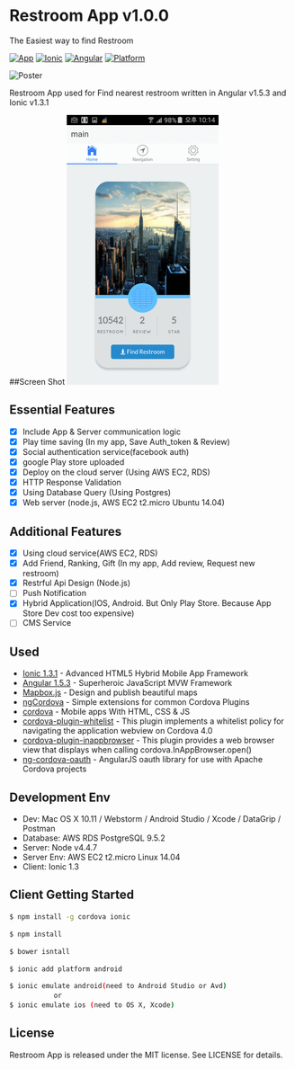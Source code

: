 # Restroom App v1.0.0

The Easiest way to find Restroom


[![App](https://play.google.com/intl/en_us/badges/images/generic/en_badge_web_generic.png)](https://play.google.com/store/apps/details?id=com.ionicframework.restroomapp468466)
[![Ionic](https://img.shields.io/badge/ionic-v1.3.1-brightgreen.svg)](https://img.shields.io/badge/ionic-v1.3.1-brightgreen.svg)
[![Angular](https://img.shields.io/badge/Angular-v1.5.3-green.svg)](https://img.shields.io/badge/Angular-v1.5.3-green.svg)
[![Platform](https://img.shields.io/badge/Platform-Android%20%7C%20IOS%20%7C%20Web-lightgrey.svg)](https://img.shields.io/badge/Platform-Android%20%7C%20IOS%20%7C%20Web-lightgrey.svg)

![Poster](https://s32.postimg.org/ahd5ckcmt/client.png)

Restroom App used for Find nearest restroom written in Angular v1.5.3 and Ionic v1.3.1

##Screen Shot
![screenshot](./screenshot.gif)

## Essential Features

- [x] Include App & Server communication logic
- [x] Play time saving (In my app, Save Auth_token & Review)
- [x] Social authentication service(facebook auth)
- [x] google Play store uploaded
- [x] Deploy on the cloud server (Using AWS EC2, RDS)
- [x] HTTP Response Validation
- [x] Using Database Query (Using Postgres)
- [x] Web server (node.js, AWS EC2 t2.micro Ubuntu 14.04)

## Additional Features

- [x] Using cloud service(AWS EC2, RDS)
- [x] Add Friend, Ranking, Gift (In my app, Add review, Request new restroom)
- [x] Restrful Api Design (Node.js)
- [ ] Push Notification
- [x] Hybrid Application(IOS, Android. But Only Play Store. Because App Store Dev cost too expensive)
- [ ] CMS Service

## Used
* [Ionic 1.3.1](http://ionicframework.com/) - Advanced HTML5 Hybrid Mobile App Framework
* [Angular 1.5.3](https://angularjs.org/) - Superheroic JavaScript MVW Framework
* [Mapbox.js](https://www.mapbox.com/) - Design and publish beautiful maps
* [ngCordova](http://ngcordova.com/) - Simple extensions for common Cordova Plugins
* [cordova](https://cordova.apache.org/) - Mobile apps With HTML, CSS & JS 
* [cordova-plugin-whitelist](https://cordova.apache.org/docs/en/latest/reference/cordova-plugin-whitelist/) - This plugin implements a whitelist policy for navigating the application webview on Cordova 4.0
* [cordova-plugin-inappbrowser](https://cordova.apache.org/docs/en/latest/reference/cordova-plugin-inappbrowser/) - This plugin provides a web browser view that displays when calling cordova.InAppBrowser.open()
* [ng-cordova-oauth](https://github.com/nraboy/ng-cordova-oauth) - AngularJS oauth library for use with Apache Cordova projects 


## Development Env

- Dev: Mac OS X 10.11 / Webstorm / Android Studio / Xcode / DataGrip / Postman
- Database: AWS RDS PostgreSQL 9.5.2
- Server: Node v4.4.7
- Server Env: AWS EC2 t2.micro Linux 14.04
- Client: Ionic 1.3


## Client Getting Started
```bash
$ npm install -g cordova ionic
```
```bash
$ npm install
```
```bash
$ bower isntall
```
```bash
$ ionic add platform android
```
```bash
$ ionic emulate android(need to Android Studio or Avd)
           or
$ ionic emulate ios (need to OS X, Xcode)
```

## License

Restroom App is released under the MIT license. See LICENSE for details.
